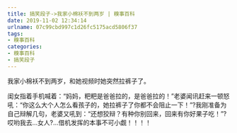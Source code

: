 ```yaml
---
title: 搞笑段子->我家小棉袄不到两岁 | 糗事百科
date: 2019-11-02 12:34:14
urlname: 07c99cbd997c1d26fc5175acd5806f37
tags: 
- 糗事百科
categories:
- 糗事百科
- 搞笑段子
---
```

我家小棉袄不到两岁，和她视频时她突然拉裤子了。

闺女指着手机喊着：“妈妈，粑粑是爸爸拉的，是爸爸拉的！”老婆闻讯赶来一顿怒吼：“你这么大个人怎么看孩子的，她拉裤子了你都不会阻止一下！”?我刚准备为自己辩解几句，老婆又吼到：“还想狡辩？有种你别回来，回来有你好果子吃！”?哎哟我去…女人?…借机发挥的本事不可小觑！！！！


